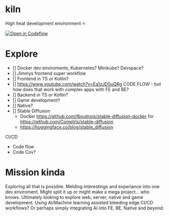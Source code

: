 # kiln
High heat development environment 🔥

[![Open in Codeflow](https://developer.stackblitz.com/img/open_in_codeflow.svg)](https:///pr.new/pixeloven/kiln)

# Explore
- [] Docker dev enviroments, Kubernetes? Minikube? Devspace?
- [] Jimmys frontend super workflow
- [] Frontend in TS or Kotlin?
- [] https://www.youtube.com/watch?v=Ea1zJD5uQRg CODE FLOW - but how does that work with complex apps with FE and BE?
- [] Backend in TS or Kotlin?
- [] Game development? 
- [] Native?
- [] Stable Diffusion
    - Docker https://github.com/fboulnois/stable-diffusion-docker for https://github.com/CompVis/stable-diffusion
    - https://huggingface.co/blog/stable_diffusion

CI/CD
* Code flow
* Code Cov?

# Mission kinda
Exploring all that is possible. Melding interestings and experiance into one dev enviroment. Might split it up or might make a mega project... who knows. Ultimately looking to explore web, server, native and game development. Using AI/Machine learning assisted bleeding edge CI/CD workflows? Or perhaps simply integrating AI into FE, BE, Native and beyond.